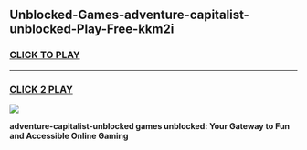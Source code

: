 
## Unblocked-Games-adventure-capitalist-unblocked-Play-Free-kkm2i
<h3>
<a href="https://premium76.site?title=adventure-capitalist-unblocked&ref=19M">CLICK TO PLAY</a></h3>
<hr>

<h3>
<a href="https://premium76.site?title=adventure-capitalist-unblocked&ref=19M">CLICK 2 PLAY</a>
  
</h3>

<a href="https://premium76.site?title=adventure-capitalist-unblocked&ref=19M"><img src="https://clearcache.store/games.png"></a>


**adventure-capitalist-unblocked games unblocked: Your Gateway to Fun and Accessible Online Gaming**
